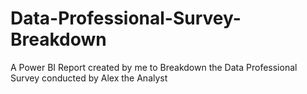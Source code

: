 # Data-Professional-Survey-Breakdown
A Power BI Report created by me to Breakdown the Data Professional Survey conducted by Alex the Analyst 
